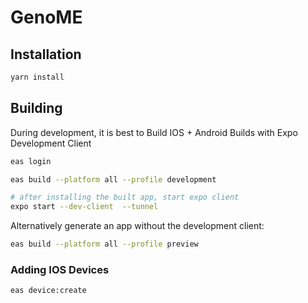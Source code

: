 # GenoME

## Installation

```bash
yarn install
```

## Building

During development, it is best to Build IOS + Android Builds with Expo Development Client

```bash
eas login

eas build --platform all --profile development

# after installing the built app, start expo client
expo start --dev-client  --tunnel
```

Alternatively generate an app without the development client:

```bash
eas build --platform all --profile preview
```

### Adding IOS Devices

```bash
eas device:create
```
